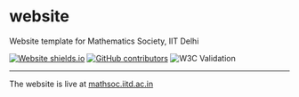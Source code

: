 # website
Website template for Mathematics Society, IIT Delhi

[![Website shields.io](https://img.shields.io/website/http/mathsoc.iitd.ac.in.svg)](http://mathsoc.iitd.ac.in/)
[![GitHub contributors](https://img.shields.io/github/contributors/mathsociitd/website?color=blue)](https://github.com/mathsociitd/website/graphs/contributors/)
![W3C Validation](https://img.shields.io/w3c-validation/html?targetUrl=http%3A%2F%2Fmathsoc.iitd.ac.in)


---
The website is live at [mathsoc.iitd.ac.in](http://mathsoc.iitd.ac.in/)
